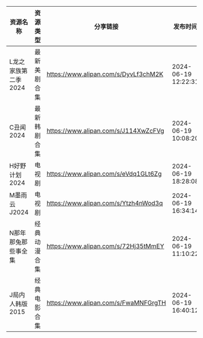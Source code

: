 | 资源名称         | 资源类型   | 分享链接                                 | 发布时间                |
| ------------ | ------ | ------------------------------------ | ------------------- |
| L龙之家族第二季2024 | 最新美剧合集 | https://www.alipan.com/s/DyvLf3chM2K | 2024-06-19 12:22:31 |
| C丑闻2024      | 最新韩剧合集 | https://www.alipan.com/s/J114XwZcFVg | 2024-06-19 10:08:20 |
| H好野计划2024    | 电视剧    | https://www.alipan.com/s/eVdq1GLt6Zg | 2024-06-19 18:28:08 |
| M墨雨云J2024    | 电视剧    | https://www.alipan.com/s/Ytzh4nWod3q | 2024-06-19 16:34:14 |
| N那年那兔那些事全集   | 经典动漫合集 | https://www.alipan.com/s/72Hj35tMmEY | 2024-06-19 11:10:22 |
| J局内人韩版2015   | 经典电影合集 | https://www.alipan.com/s/FwaMNFGrgTH | 2024-06-19 16:40:12 |
